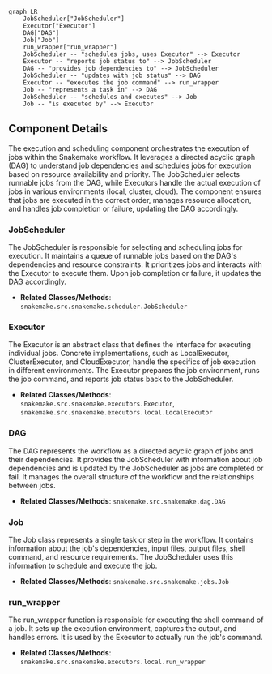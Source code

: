 ```mermaid
graph LR
    JobScheduler["JobScheduler"]
    Executor["Executor"]
    DAG["DAG"]
    Job["Job"]
    run_wrapper["run_wrapper"]
    JobScheduler -- "schedules jobs, uses Executor" --> Executor
    Executor -- "reports job status to" --> JobScheduler
    DAG -- "provides job dependencies to" --> JobScheduler
    JobScheduler -- "updates with job status" --> DAG
    Executor -- "executes the job command" --> run_wrapper
    Job -- "represents a task in" --> DAG
    JobScheduler -- "schedules and executes" --> Job
    Job -- "is executed by" --> Executor
```

## Component Details

The execution and scheduling component orchestrates the execution of jobs within the Snakemake workflow. It leverages a directed acyclic graph (DAG) to understand job dependencies and schedules jobs for execution based on resource availability and priority. The JobScheduler selects runnable jobs from the DAG, while Executors handle the actual execution of jobs in various environments (local, cluster, cloud). The component ensures that jobs are executed in the correct order, manages resource allocation, and handles job completion or failure, updating the DAG accordingly.

### JobScheduler
The JobScheduler is responsible for selecting and scheduling jobs for execution. It maintains a queue of runnable jobs based on the DAG's dependencies and resource constraints. It prioritizes jobs and interacts with the Executor to execute them. Upon job completion or failure, it updates the DAG accordingly.
- **Related Classes/Methods**: `snakemake.src.snakemake.scheduler.JobScheduler`

### Executor
The Executor is an abstract class that defines the interface for executing individual jobs. Concrete implementations, such as LocalExecutor, ClusterExecutor, and CloudExecutor, handle the specifics of job execution in different environments. The Executor prepares the job environment, runs the job command, and reports job status back to the JobScheduler.
- **Related Classes/Methods**: `snakemake.src.snakemake.executors.Executor`, `snakemake.src.snakemake.executors.local.LocalExecutor`

### DAG
The DAG represents the workflow as a directed acyclic graph of jobs and their dependencies. It provides the JobScheduler with information about job dependencies and is updated by the JobScheduler as jobs are completed or fail. It manages the overall structure of the workflow and the relationships between jobs.
- **Related Classes/Methods**: `snakemake.src.snakemake.dag.DAG`

### Job
The Job class represents a single task or step in the workflow. It contains information about the job's dependencies, input files, output files, shell command, and resource requirements. The JobScheduler uses this information to schedule and execute the job.
- **Related Classes/Methods**: `snakemake.src.snakemake.jobs.Job`

### run_wrapper
The run_wrapper function is responsible for executing the shell command of a job. It sets up the execution environment, captures the output, and handles errors. It is used by the Executor to actually run the job's command.
- **Related Classes/Methods**: `snakemake.src.snakemake.executors.local.run_wrapper`
